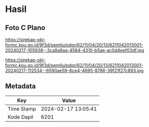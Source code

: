# Hasil

## Foto C Plano

https://sirekap-obj-formc.kpu.go.id/9f3d/pemilu/pdpr/62/11/04/20/13/6211042013001-20240217-105938--3ca8a8aa-4564-4310-b5ae-ac0d4eef03df.jpg

https://sirekap-obj-formc.kpu.go.id/9f3d/pemilu/pdpr/62/11/04/20/13/6211042013001-20240217-112534--6590ae59-6ce4-4695-8786-39f21f27c893.jpg


## Metadata

| Key        | Value               |
| ---------- | ------------------- |
| Time Stamp | 2024-02-17 13:05:41 |
| Kode Dapil | 6201                |



